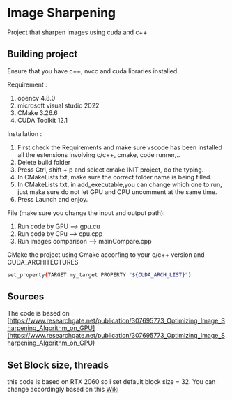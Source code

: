# Image Sharpening

Project that sharpen images using cuda and c++



## Building project

Ensure that you have c++, nvcc and cuda libraries installed.

Requirement :
1. opencv 4.8.0
2. microsoft visual studio 2022
3. CMake 3.26.6
4. CUDA Toolkit 12.1

Installation :
1. First check the Requirements and make sure vscode has been installed all the estensions involving c/c++, cmake, code runner,..
2. Delete build folder
3. Press Ctrl, shift + p and select cmake INIT project, do the typing.
4. In CMakeLists.txt, make sure the correct folder name is being filled.
5. In CMakeLists.txt, in add_executable,you can change which one to run, just make sure do not let GPU and CPU uncomment at the same time.
6. Press Launch and enjoy. 


File (make sure you change the input and output path):
1. Run code by GPU --> gpu.cu
2. Run code by CPu --> cpu.cpp
3. Run images comparison --> mainCompare.cpp 

CMake the project using Cmake accorfing to your c/c++ version and CUDA_ARCHITECTURES

```bash
set_property(TARGET my_target PROPERTY "${CUDA_ARCH_LIST}")
```


## Sources
The code is based on 
[https://www.researchgate.net/publication/307695773_Optimizing_Image_Sharpening_Algorithm_on_GPU](https://www.researchgate.net/publication/307695773_Optimizing_Image_Sharpening_Algorithm_on_GPU)

## Set Block size, threads
this code is based on RTX 2060 so i set default block size = 32. You can change accordingly based on this [Wiki](https://en.wikipedia.org/wiki/CUDA)
